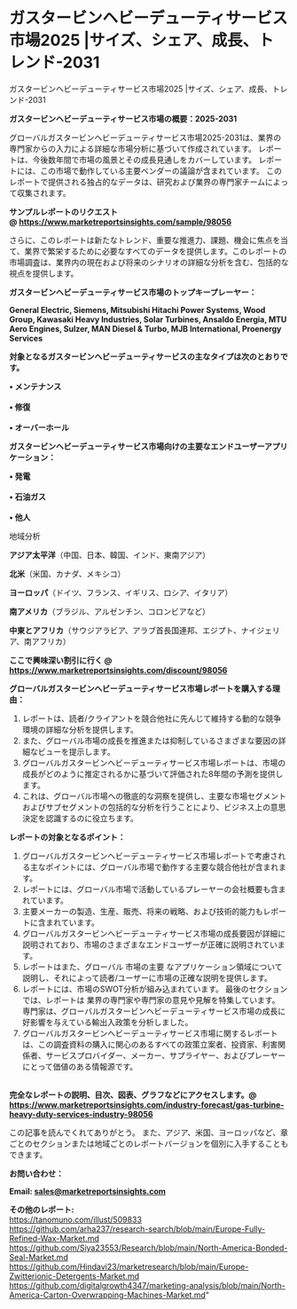 # ガスタービンヘビーデューティサービス市場2025 |サイズ、シェア、成長、トレンド-2031
ガスタービンヘビーデューティサービス市場2025 |サイズ、シェア、成長、トレンド-2031

<strong><b>ガスタービンヘビーデューティサービス市場の概要：2025-2031</b></strong>

グローバルガスタービンヘビーデューティサービス市場2025-2031は、業界の専門家からの入力による詳細な市場分析に基づいて作成されています。 レポートは、今後数年間で市場の風景とその成長見通しをカバーしています。 レポートには、この市場で動作している主要ベンダーの議論が含まれています。 このレポートで提供される独占的なデータは、研究および業界の専門家チームによって収集されます。

<strong>サンプルレポートのリクエスト @ <a href=https://www.marketreportsinsights.com/sample/98056>https://www.marketreportsinsights.com/sample/98056</a></strong>

さらに、このレポートは新たなトレンド、重要な推進力、課題、機会に焦点を当て、業界で繁栄するために必要なすべてのデータを提供します。このレポートの市場調査は、業界内の現在および将来のシナリオの詳細な分析を含む、包括的な視点を提供します。

<strong>ガスタービンヘビーデューティサービス市場のトップキープレーヤー：</strong>

<strong>General Electric, Siemens, Mitsubishi Hitachi Power Systems, Wood Group, Kawasaki Heavy Industries, Solar Turbines, Ansaldo Energia, MTU Aero Engines, Sulzer, MAN Diesel & Turbo, MJB International, Proenergy Services</strong>

<strong><b>対象となるガスタービンヘビーデューティサービスの主なタイプは次のとおりです。</b></strong>

<strong>• メンテナンス<br><br>• 修復<br><br>• オーバーホール</strong>

<strong><b>ガスタービンヘビーデューティサービス市場向けの主要なエンドユーザーアプリケーション：</b></strong>

<strong>• 発電<br><br>• 石油ガス<br><br>• 他人</strong>

 地域分析

<strong><b>アジア太平洋</b></strong>（中国、日本、韓国、インド、東南アジア）

<strong><b>北米</b></strong>（米国、カナダ、メキシコ）

<strong><b>ヨーロッパ</b></strong>（ドイツ、フランス、イギリス、ロシア、イタリア）

<strong><b>南アメリカ</b></strong>（ブラジル、アルゼンチン、コロンビアなど）

<strong><b>中東とアフリカ</b></strong>（サウジアラビア、アラブ首長国連邦、エジプト、ナイジェリア、南アフリカ）

<strong>ここで興味深い割引に行く @ <a href=https://www.marketreportsinsights.com/discount/98056>https://www.marketreportsinsights.com/discount/98056</a></strong>

<strong><b>グローバルガスタービンヘビーデューティサービス市場レポートを購入する理由：</b></strong>
<ol>
  <li>レポートは、読者/クライアントを競合他社に先んじて維持する動的な競争環境の詳細な分析を提供します。</li>
  <li>また、グローバル市場の成長を推進または抑制しているさまざまな要因の詳細なビューを提示します。</li>
  <li>グローバルガスタービンヘビーデューティサービス市場レポートは、市場の成長がどのように推定されるかに基づいて評価された8年間の予測を提供します。</li>
  <li>これは、グローバル市場への徹底的な洞察を提供し、主要な市場セグメントおよびサブセグメントの包括的な分析を行うことにより、ビジネス上の意思決定を認識するのに役立ちます。</li>
</ol>
<strong><b>レポートの対象となるポイント：</b></strong>
<ol>
  <li>グローバルガスタービンヘビーデューティサービス市場レポートで考慮される主なポイントには、グローバル市場で動作する主要な競合他社が含まれます。</li>
  <li>レポートには、グローバル市場で活動しているプレーヤーの会社概要も含まれています。</li>
  <li>主要メーカーの製造、生産、販売、将来の戦略、および技術的能力もレポートに含まれています。</li>
  <li>グローバルガスタービンヘビーデューティサービス市場の成長要因が詳細に説明されており、市場のさまざまなエンドユーザーが正確に説明されています。</li>
  <li>レポートはまた、グローバル 市場の主要 なアプリケーション領域について説明し、それによって読者/ユーザーに市場の正確な説明を提供します。</li>
  <li>レポートには、市場のSWOT分析が組み込まれています。 最後のセクションでは、レポートは 業界の専門家や専門家の意見や見解を特集しています。 専門家は、グローバルガスタービンヘビーデューティサービス市場の成長に好影響を与えている輸出入政策を分析しました。</li>
  <li>グローバルガスタービンヘビーデューティサービス市場に関するレポートは、この調査資料の購入に関心のあるすべての政策立案者、投資家、利害関係者、サービスプロバイダー、メーカー、サプライヤー、およびプレーヤーにとって価値のある情報源です。</li>
</ol><br>
<strong>完全なレポートの説明、目次、図表、グラフなどにアクセスします。@ <a href=https://www.marketreportsinsights.com/industry-forecast/gas-turbine-heavy-duty-services-industry-98056>https://www.marketreportsinsights.com/industry-forecast/gas-turbine-heavy-duty-services-industry-98056</a></strong>

この記事を読んでくれてありがとう。 また、アジア、米国、ヨーロッパなど、章ごとのセクションまたは地域ごとのレポートバージョンを個別に入手することもできます。

<strong><b>お問い合わせ：</b></strong>

<strong>Email: </strong><a href=mailto:sales@marketreportsinsights.com><strong>sales@marketreportsinsights.com</strong></a>

<strong>その他のレポート:</strong>
<br>
<a href=https://tanomuno.com/illust/509833>https://tanomuno.com/illust/509833</a>
<br>
<a href=https://github.com/arha237/research-search/blob/main/Europe-Fully-Refined-Wax-Market.md>https://github.com/arha237/research-search/blob/main/Europe-Fully-Refined-Wax-Market.md</a>
<br>
<a href=https://github.com/Siya23553/Research/blob/main/North-America-Bonded-Seal-Market.md>https://github.com/Siya23553/Research/blob/main/North-America-Bonded-Seal-Market.md</a>
<br>
<a href=https://github.com/Hindavi23/marketresearch/blob/main/Europe-Zwitterionic-Detergents-Market.md>https://github.com/Hindavi23/marketresearch/blob/main/Europe-Zwitterionic-Detergents-Market.md</a>
<br>
<a href=https://github.com/digitalgrowth4347/marketing-analysis/blob/main/North-America-Carton-Overwrapping-Machines-Market.md>https://github.com/digitalgrowth4347/marketing-analysis/blob/main/North-America-Carton-Overwrapping-Machines-Market.md</a>"
